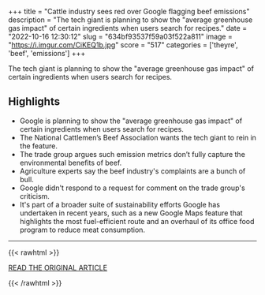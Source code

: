 +++
title = "Cattle industry sees red over Google flagging beef emissions"
description = "The tech giant is planning to show the \"average greenhouse gas impact\" of certain ingredients when users search for recipes."
date = "2022-10-16 12:30:12"
slug = "634bf93537f59a03f522a811"
image = "https://i.imgur.com/CiKEQ1b.jpg"
score = "517"
categories = ['theyre', 'beef', 'emissions']
+++

The tech giant is planning to show the \"average greenhouse gas impact\" of certain ingredients when users search for recipes.

## Highlights

- Google is planning to show the "average greenhouse gas impact" of certain ingredients when users search for recipes.
- The National Cattlemen’s Beef Association wants the tech giant to rein in the feature.
- The trade group argues such emission metrics don’t fully capture the environmental benefits of beef.
- Agriculture experts say the beef industry's complaints are a bunch of bull.
- Google didn't respond to a request for comment on the trade group's criticism.
- It's part of a broader suite of sustainability efforts Google has undertaken in recent years, such as a new Google Maps feature that highlights the most fuel-efficient route and an overhaul of its office food program to reduce meat consumption.

---

{{< rawhtml >}}
  <p class="article-category">
    <a target="_blank" href="https://www.eenews.net/articles/cattle-industry-sees-red-over-google-flagging-beef-emissons/">READ THE ORIGINAL ARTICLE</a>
  </p>
{{< /rawhtml >}}
